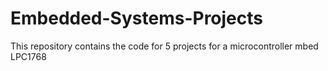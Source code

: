 # Embedded-Systems-Projects
This repository contains the code for 5 projects for a microcontroller mbed LPC1768
